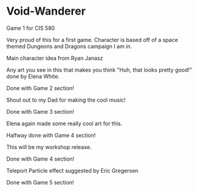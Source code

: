 # Void-Wanderer
Game 1 for CIS 580

Very proud of this for a first game.  Character is based off of a space themed Dungeons and Dragons campaign I am in.

Main character idea from Ryan Janasz

Any art you see in this that makes you think "Huh, that looks pretty good!" done by Elena White.

Done with Game 2 section!

Shout out to my Dad for making the cool music!

Done with Game 3 section!

Elena again made some really cool art for this.

Halfway done with Game 4 section!

This will be my workshop release.

Done with Game 4 section!

Teleport Particle effect suggested by Eric Gregersen

Done with Game 5 section!
